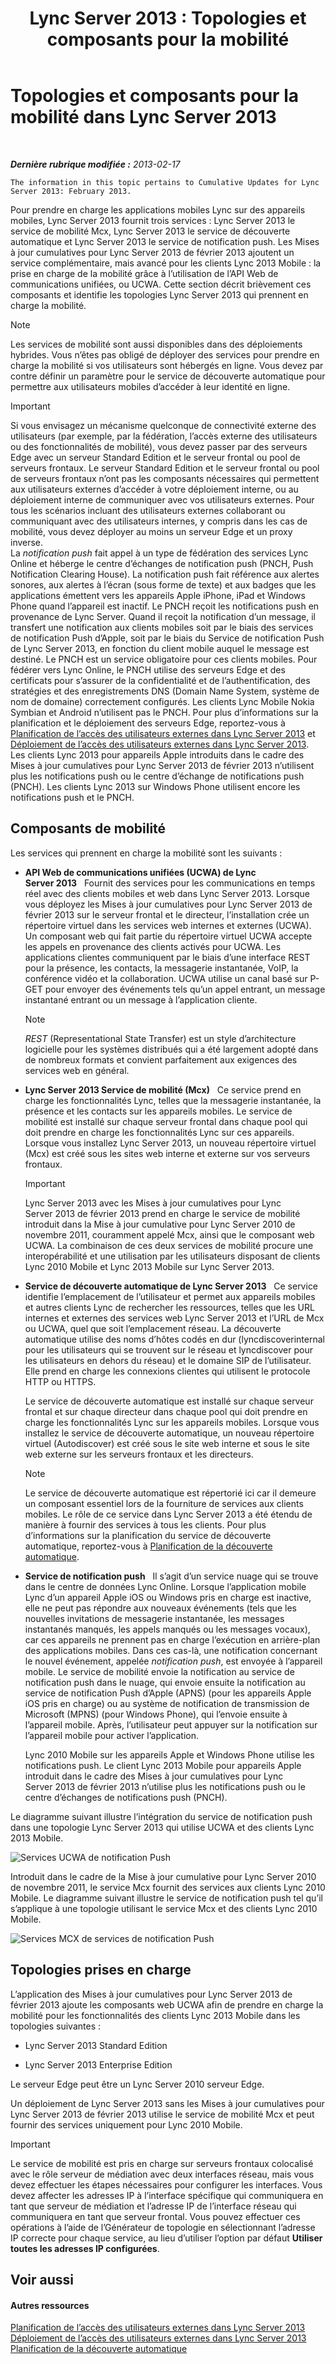 ﻿---
title: 'Lync Server 2013 : Topologies et composants pour la mobilité'
TOCTitle: Topologies et composants pour la mobilité
ms:assetid: be3cae7a-095d-4785-91ba-6fac99eba92a
ms:mtpsurl: https://technet.microsoft.com/fr-fr/library/Hh690037(v=OCS.15)
ms:contentKeyID: 49298687
ms.date: 05/20/2016
mtps_version: v=OCS.15
ms.translationtype: HT
---

# Topologies et composants pour la mobilité dans Lync Server 2013

 

_**Dernière rubrique modifiée :** 2013-02-17_

    The information in this topic pertains to Cumulative Updates for Lync Server 2013: February 2013.

Pour prendre en charge les applications mobiles Lync sur des appareils mobiles, Lync Server 2013 fournit trois services : Lync Server 2013 le service de mobilité Mcx, Lync Server 2013 le service de découverte automatique et Lync Server 2013 le service de notification push. Les Mises à jour cumulatives pour Lync Server 2013 de février 2013 ajoutent un service complémentaire, mais avancé pour les clients Lync 2013 Mobile : la prise en charge de la mobilité grâce à l’utilisation de l’API Web de communications unifiées, ou UCWA. Cette section décrit brièvement ces composants et identifie les topologies Lync Server 2013 qui prennent en charge la mobilité.

> [!note]  
> Les services de mobilité sont aussi disponibles dans des déploiements hybrides. Vous n’êtes pas obligé de déployer des services pour prendre en charge la mobilité si vos utilisateurs sont hébergés en ligne. Vous devez par contre définir un paramètre pour le service de découverte automatique pour permettre aux utilisateurs mobiles d’accéder à leur identité en ligne.

> [!important]  
> Si vous envisagez un mécanisme quelconque de connectivité externe des utilisateurs (par exemple, par la fédération, l’accès externe des utilisateurs ou des fonctionnalités de mobilité), vous devez passer par des serveurs Edge avec un serveur Standard Edition et le serveur frontal ou pool de serveurs frontaux. Le serveur Standard Edition et le serveur frontal ou pool de serveurs frontaux n’ont pas les composants nécessaires qui permettent aux utilisateurs externes d’accéder à votre déploiement interne, ou au déploiement interne de communiquer avec vos utilisateurs externes. Pour tous les scénarios incluant des utilisateurs externes collaborant ou communiquant avec des utilisateurs internes, y compris dans les cas de mobilité, vous devez déployer au moins un serveur Edge et un proxy inverse.<br />
La <em>notification push</em> fait appel à un type de fédération des services Lync Online et héberge le centre d’échanges de notification push (PNCH, Push Notification Clearing House). La notification push fait référence aux alertes sonores, aux alertes à l’écran (sous forme de texte) et aux badges que les applications émettent vers les appareils Apple iPhone, iPad et Windows Phone quand l’appareil est inactif. Le PNCH reçoit les notifications push en provenance de Lync Server. Quand il reçoit la notification d’un message, il transfert une notification aux clients mobiles soit par le biais des services de notification Push d’Apple, soit par le biais du Service de notification Push de Lync Server 2013, en fonction du client mobile auquel le message est destiné. Le PNCH est un service obligatoire pour ces clients mobiles. Pour fédérer vers Lync Online, le PNCH utilise des serveurs Edge et des certificats pour s’assurer de la confidentialité et de l’authentification, des stratégies et des enregistrements DNS (Domain Name System, système de nom de domaine) correctement configurés. Les clients Lync Mobile Nokia Symbian et Android n’utilisent pas le PNCH. Pour plus d’informations sur la planification et le déploiement des serveurs Edge, reportez-vous à <a href="lync-server-2013-planning-for-external-user-access.md">Planification de l’accès des utilisateurs externes dans Lync Server 2013</a> et <a href="lync-server-2013-deploying-external-user-access.md">Déploiement de l’accès des utilisateurs externes dans Lync Server 2013</a>.<br />
Les clients Lync 2013 pour appareils Apple introduits dans le cadre des Mises à jour cumulatives pour Lync Server 2013 de février 2013 n’utilisent plus les notifications push ou le centre d’échange de notifications push (PNCH). Les clients Lync 2013 sur Windows Phone utilisent encore les notifications push et le PNCH.

## Composants de mobilité

Les services qui prennent en charge la mobilité sont les suivants :

  - **API Web de communications unifiées (UCWA) de Lync Server 2013**   Fournit des services pour les communications en temps réel avec des clients mobiles et web dans Lync Server 2013. Lorsque vous déployez les Mises à jour cumulatives pour Lync Server 2013 de février 2013 sur le serveur frontal et le directeur, l’installation crée un répertoire virtuel dans les services web internes et externes (UCWA). Un composant web qui fait partie du répertoire virtuel UCWA accepte les appels en provenance des clients activés pour UCWA. Les applications clientes communiquent par le biais d’une interface REST pour la présence, les contacts, la messagerie instantanée, VoIP, la conférence vidéo et la collaboration. UCWA utilise un canal basé sur P-GET pour envoyer des événements tels qu’un appel entrant, un message instantané entrant ou un message à l’application cliente.
    
    > [!note]  
    > <em>REST</em> (Representational State Transfer) est un style d’architecture logicielle pour les systèmes distribués qui a été largement adopté dans de nombreux formats et convient parfaitement aux exigences des services web en général.

  - **Lync Server 2013 Service de mobilité (Mcx)**   Ce service prend en charge les fonctionnalités Lync, telles que la messagerie instantanée, la présence et les contacts sur les appareils mobiles. Le service de mobilité est installé sur chaque serveur frontal dans chaque pool qui doit prendre en charge les fonctionnalités Lync sur ces appareils. Lorsque vous installez Lync Server 2013, un nouveau répertoire virtuel (Mcx) est créé sous les sites web interne et externe sur vos serveurs frontaux.
    
    > [!important]  
    > Lync Server 2013 avec les Mises à jour cumulatives pour Lync Server 2013 de février 2013 prend en charge le service de mobilité introduit dans la Mise à jour cumulative pour Lync Server 2010 de novembre 2011, couramment appelé Mcx, ainsi que le composant web UCWA. La combinaison de ces deux services de mobilité procure une interopérabilité et une utilisation par les utilisateurs disposant de clients Lync 2010 Mobile et Lync 2013 Mobile sur Lync Server 2013.

  - **Service de découverte automatique de Lync Server 2013**   Ce service identifie l’emplacement de l’utilisateur et permet aux appareils mobiles et autres clients Lync de rechercher les ressources, telles que les URL internes et externes des services web Lync Server 2013 et l’URL de Mcx ou UCWA, quel que soit l’emplacement réseau. La découverte automatique utilise des noms d’hôtes codés en dur (lyncdiscoverinternal pour les utilisateurs qui se trouvent sur le réseau et lyncdiscover pour les utilisateurs en dehors du réseau) et le domaine SIP de l’utilisateur. Elle prend en charge les connexions clientes qui utilisent le protocole HTTP ou HTTPS.
    
    Le service de découverte automatique est installé sur chaque serveur frontal et sur chaque directeur dans chaque pool qui doit prendre en charge les fonctionnalités Lync sur les appareils mobiles. Lorsque vous installez le service de découverte automatique, un nouveau répertoire virtuel (Autodiscover) est créé sous le site web interne et sous le site web externe sur les serveurs frontaux et les directeurs.
    
    > [!note]  
    > Le service de découverte automatique est répertorié ici car il demeure un composant essentiel lors de la fourniture de services aux clients mobiles. Le rôle de ce service dans Lync Server 2013 a été étendu de manière à fournir des services à tous les clients. Pour plus d’informations sur la planification du service de découverte automatique, reportez-vous à <a href="lync-server-2013-planning-for-autodiscover.md">Planification de la découverte automatique</a>.

  - **Service de notification push**   Il s’agit d’un service nuage qui se trouve dans le centre de données Lync Online. Lorsque l’application mobile Lync d’un appareil Apple iOS ou Windows pris en charge est inactive, elle ne peut pas répondre aux nouveaux événements (tels que les nouvelles invitations de messagerie instantanée, les messages instantanés manqués, les appels manqués ou les messages vocaux), car ces appareils ne prennent pas en charge l’exécution en arrière-plan des applications mobiles. Dans ces cas-là, une notification concernant le nouvel événement, appelée *notification push*, est envoyée à l’appareil mobile. Le service de mobilité envoie la notification au service de notification push dans le nuage, qui envoie ensuite la notification au service de notification Push d’Apple (APNS) (pour les appareils Apple iOS pris en charge) ou au système de notification de transmission de Microsoft (MPNS) (pour Windows Phone), qui l’envoie ensuite à l’appareil mobile. Après, l’utilisateur peut appuyer sur la notification sur l’appareil mobile pour activer l’application.
    
    Lync 2010 Mobile sur les appareils Apple et Windows Phone utilise les notifications push. Le client Lync 2013 Mobile pour appareils Apple introduit dans le cadre des Mises à jour cumulatives pour Lync Server 2013 de février 2013 n’utilise plus les notifications push ou le centre d’échanges de notifications push (PNCH).

Le diagramme suivant illustre l’intégration du service de notification push dans une topologie Lync Server 2013 qui utilise UCWA et des clients Lync 2013 Mobile.

![Services UCWA de notification Push](images/Hh690037.166d60fd-ff71-4ffe-9f66-3c8bbde0b5ae(OCS.15).jpg "Services UCWA de notification Push")

Introduit dans le cadre de la Mise à jour cumulative pour Lync Server 2010 de novembre 2011, le service Mcx fournit des services aux clients Lync 2010 Mobile. Le diagramme suivant illustre le service de notification push tel qu’il s’applique à une topologie utilisant le service Mcx et des clients Lync 2010 Mobile.

![Services MCX de services de notification Push](images/Hh690037.3081634e-60e7-4348-b24e-bbbf05a90f5f(OCS.15).jpg "Services MCX de services de notification Push")

## Topologies prises en charge

L’application des Mises à jour cumulatives pour Lync Server 2013 de février 2013 ajoute les composants web UCWA afin de prendre en charge la mobilité pour les fonctionnalités des clients Lync 2013 Mobile dans les topologies suivantes :

  - Lync Server 2013 Standard Edition

  - Lync Server 2013 Enterprise Edition

Le serveur Edge peut être un Lync Server 2010 serveur Edge.

Un déploiement de Lync Server 2013 sans les Mises à jour cumulatives pour Lync Server 2013 de février 2013 utilise le service de mobilité Mcx et peut fournir des services uniquement pour Lync 2010 Mobile.

> [!important]  
> Le service de mobilité est pris en charge sur serveurs frontaux colocalisé avec le rôle serveur de médiation avec deux interfaces réseau, mais vous devez effectuer les étapes nécessaires pour configurer les interfaces. Vous devez affecter les adresses IP à l’interface spécifique qui communiquera en tant que serveur de médiation et l’adresse IP de l’interface réseau qui communiquera en tant que serveur frontal. Vous pouvez effectuer ces opérations à l’aide de l’Générateur de topologie en sélectionnant l’adresse IP correcte pour chaque service, au lieu d’utiliser l’option par défaut <strong>Utiliser toutes les adresses IP configurées</strong>.

## Voir aussi

#### Autres ressources

[Planification de l’accès des utilisateurs externes dans Lync Server 2013](lync-server-2013-planning-for-external-user-access.md)  
[Déploiement de l’accès des utilisateurs externes dans Lync Server 2013](lync-server-2013-deploying-external-user-access.md)  
[Planification de la découverte automatique](lync-server-2013-planning-for-autodiscover.md)

